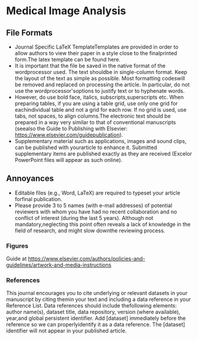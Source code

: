 # Medical Image Analysis

## File Formats

- Journal Specific LaTeX TemplateTemplates are provided in order to allow
  authors to view their paper in a style close to the finalprinted form.The
  latex template can be found here.
- It is important that the file be saved in the native format of the
  wordprocessor used. The text shouldbe in single-column format. Keep the
  layout of the text as simple as possible. Most formatting codeswill be
  removed and replaced on processing the article. In particular, do not use the
  wordprocessor'soptions  to  justify text  or  to  hyphenate  words.
- However, do  use  bold  face,  italics, subscripts,superscripts etc. When
  preparing tables, if you are using a table grid, use only one grid for
  eachindividual table and not a grid for each row.  If no grid is used, use
  tabs, not spaces, to align columns.The electronic text should be prepared in
  a way very similar to that of conventional manuscripts (seealso the Guide to
  Publishing with Elsevier: https://www.elsevier.com/guidepublication).
- Supplementary material such as applications, images and sound clips, can be
  published with yourarticle to enhance it. Submitted supplementary items are
  published exactly as they are received (Excelor PowerPoint files will appear
  as such online).

## Annoyances

- Editable files (e.g., Word, LaTeX) are required to typeset your article
  forfinal publication.
- Please provide 3 to 5 names (with e-mail addresses) of potential reviewers
  with whom you have had no recent collaboration and no conflict of interest
  (during the last 5 years). Although not mandatory,neglecting this point often
  reveals a lack of knowledge in the field of research, and might slow downthe
  reviewing process.

### Figures

Guide at https://www.elsevier.com/authors/policies-and-guidelines/artwork-and-media-instructions

### References

This journal encourages you to cite underlying or relevant datasets in your
manuscript by citing themin your text and including a data reference in your
Reference List. Data references should include thefollowing elements: author
name(s), dataset title, data repository, version (where available), year,and
global persistent identifier. Add [dataset] immediately before the reference so
we can properlyidentify it as a data reference. The [dataset] identifier will
not appear in your published article.
